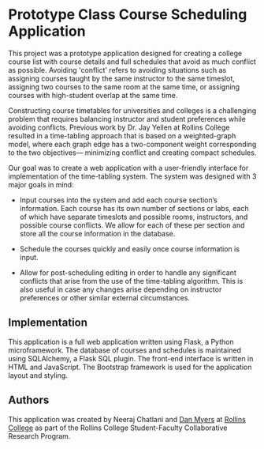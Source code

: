 # Prototype Class Course Scheduling Application
This project was a prototype application designed for creating a college course list with course details and full schedules that avoid as much conflict as possible. Avoiding 'conflict' refers to avoiding situations such as assigning courses taught by the same instructor to the same timeslot, assigning two courses to the same room at the same time, or assigning courses with high-student overlap at the same time.

Constructing course timetables for universities and colleges is a challenging problem that requires balancing instructor and student preferences while avoiding conflicts. Previous work by Dr. Jay Yellen at Rollins College resulted in a time-tabling approach that is based on a weighted-graph model, where each graph edge has a two-component weight corresponding to the two objectives— minimizing conflict and creating compact schedules. 

Our goal was to create a web application with a user-friendly interface for implementation of the time-tabling system. The system was designed with 3 major goals in mind:

* Input courses into the system and add each course section’s information. Each course has its own number of sections or labs, each of which have separate timeslots and possible rooms, instructors, and possible course conflicts. We allow for each of these per section and store all the course information in the database.

* Schedule the courses quickly and easily once course information is input.

* Allow for post-scheduling editing in order to handle any significant conflicts that arise from the use of the time-tabling algorithm. This is also useful in case any changes arise depending on instructor preferences or other similar external circumstances.

## Implementation
This application is a full web application written using Flask, a Python microframework. The database of courses and schedules is maintained using SQLAlchemy, a Flask SQL plugin. The front-end interface is written in HTML and JavaScript. The Bootstrap framework is used for the application layout and styling.

## Authors
This application was created by Neeraj Chatlani and [Dan Myers](http://dansmyers.github.io) at [Rollins College](http://www.rollins.edu) as part of the Rollins College Student-Faculty Collaborative Research Program.
